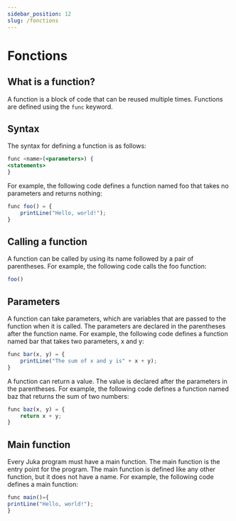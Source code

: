 ```yaml
---
sidebar_position: 12
slug: /fonctions
---
```


# Fonctions

## What is a function?

A function is a block of code that can be reused multiple times. Functions are defined using the `func` keyword.

## Syntax

The syntax for defining a function is as follows:

```jsx
func <name>(<parameters>) {
<statements>
}
```

For example, the following code defines a function named foo that takes no parameters and returns nothing:

```jsx
func foo() = {
    printLine("Hello, world!");
}
```

## Calling a function

A function can be called by using its name followed by a pair of parentheses. For example, the following code calls the foo function:
```jsx
foo()
```

## Parameters
A function can take parameters, which are variables that are passed to the function when it is called. The parameters are declared in the parentheses after the function name. For example, the following code defines a function named bar that takes two parameters, x and y:

```jsx
func bar(x, y) = {
    printLine("The sum of x and y is" + x + y);
}
```

A function can return a value. The value is declared after the parameters in the parentheses. For example, the following code defines a function named baz that returns the sum of two numbers:

```jsx
func baz(x, y) = {
    return x + y;
}
```

## Main function

Every Juka program must have a main function. The main function is the entry point for the program. The main function is defined like any other function, but it does not have a name. For example, the following code defines a main function:

```jsx
func main()={
printLine("Hello, world!");
}
```


